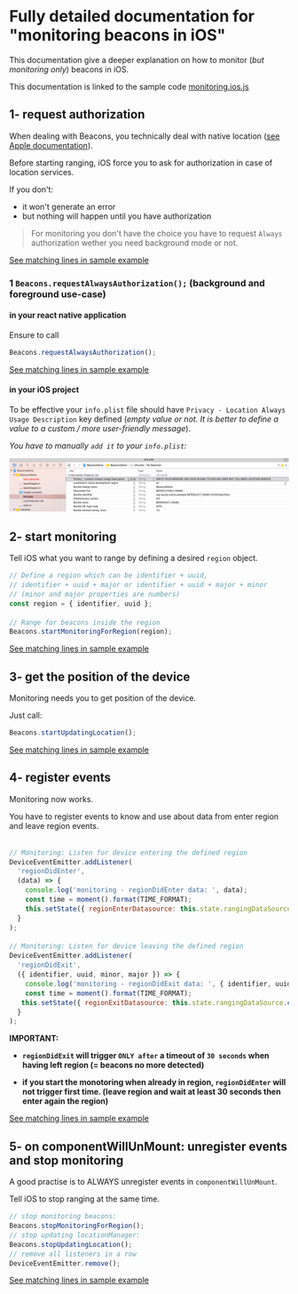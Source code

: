# Fully detailed documentation for "monitoring beacons in iOS"

This documentation give a deeper explanation on how to monitor (*but monitoring only*) beacons in iOS.

This documentation is linked to the sample code [monitoring.ios.js](./monitoring.ios.js)

## 1- request authorization

When dealing with Beacons, you technically deal with native location ([see Apple documentation](https://developer.apple.com/reference/corelocation/cllocationmanager)).

Before starting ranging, iOS force you to ask for authorization in case of location services.

If you don't:
- it won't generate an error
- but nothing will happen until you have authorization


> For monitoring you don't have the choice you have to request `Always` authorization wether you need background mode or not.

[See matching lines in sample example]()

### 1 `Beacons.requestAlwaysAuthorization();` (**background and foreground use-case**)

#### in your react native application
Ensure to call

```javascript
Beacons.requestAlwaysAuthorization();
```

[See matching lines in sample example](https://github.com/MacKentoch/react-native-beacons-manager/blob/master/examples/samples/monitoring.ios.js#L36)

#### in your iOS project

To be effective your `info.plist` file should have `Privacy - Location Always Usage Description` key defined (*empty value or not. It is better to define a value to a custom / more user-friendly message*).

*You have to manually `add it` to your `info.plist`:*

![ios: request when in use authorization](../../images/plistRequireAlwaysUseAutorization.png)

## 2- start monitoring

Tell iOS what you want to range by defining a desired `region` object.


```javascript
// Define a region which can be identifier + uuid,
// identifier + uuid + major or identifier + uuid + major + minor
// (minor and major properties are numbers)
const region = { identifier, uuid };

// Range for beacons inside the region
Beacons.startMonitoringForRegion(region);
```

[See matching lines in sample example](https://github.com/MacKentoch/react-native-beacons-manager/blob/master/examples/samples/monitoring.ios.js#L43)

## 3- get the position of the device

Monitoring needs you to get position of the device.

Just call:
```javascript
Beacons.startUpdatingLocation();
```

[See matching lines in sample example](https://github.com/MacKentoch/react-native-beacons-manager/blob/master/examples/samples/monitoring.ios.js#L45)

## 4- register events

Monitoring now works.

You have to register events to know and use about data from enter region and leave region events.

```javascript

// Monitoring: Listen for device entering the defined region
DeviceEventEmitter.addListener(
  'regionDidEnter',
  (data) => {
    console.log('monitoring - regionDidEnter data: ', data);
    const time = moment().format(TIME_FORMAT);
    this.setState({ regionEnterDatasource: this.state.rangingDataSource.cloneWithRows([{ identifier:data.identifier, uuid:data.uuid, minor:data.minor, major:data.major, time }]) });
  }
);

// Monitoring: Listen for device leaving the defined region
DeviceEventEmitter.addListener(
  'regionDidExit',
  ({ identifier, uuid, minor, major }) => {
    console.log('monitoring - regionDidExit data: ', { identifier, uuid, minor, major });
    const time = moment().format(TIME_FORMAT);
   this.setState({ regionExitDatasource: this.state.rangingDataSource.cloneWithRows([{ identifier, uuid, minor, major, time }]) });
  }
);
```

**IMPORTANT:**
- **`regionDidExit` will trigger `ONLY after` a timeout of `30 seconds` when having left region (= beacons no more detected)**

- **if you start the monotoring when already in region, `regionDidEnter` will not trigger first time. (leave region and wait at least 30 seconds then enter again the region)**


[See matching lines in sample example](https://github.com/MacKentoch/react-native-beacons-manager/blob/master/examples/samples/monitoring.ios.js#L54)


## 5- on componentWillUnMount: unregister events and stop monitoring

A good practise is to ALWAYS unregister events in `componentWillUnMount`.

Tell iOS to stop ranging at the same time.

```javascript
// stop monitoring beacons:
Beacons.stopMonitoringForRegion();
// stop updating locationManager:
Beacons.stopUpdatingLocation();
// remove all listeners in a row
DeviceEventEmitter.remove();
```

[See matching lines in sample example](https://github.com/MacKentoch/react-native-beacons-manager/blob/master/examples/samples/monitoring.ios.js#L75)
